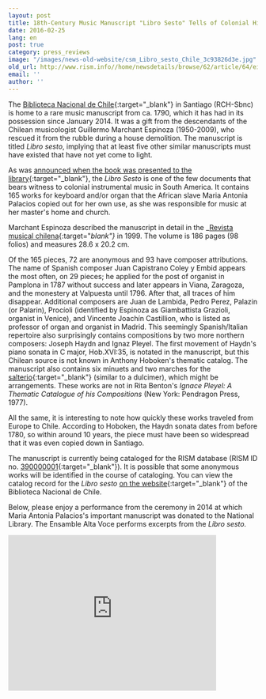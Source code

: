 ```yaml
---
layout: post
title: 18th-Century Music Manuscript "Libro Sesto" Tells of Colonial History in Chile
date: 2016-02-25
lang: en
post: true
category: press_reviews
image: "/images/news-old-website/csm_Libro_sesto_Chile_3c93826d3e.jpg"
old_url: http://www.rism.info//home/newsdetails/browse/62/article/64/eighteenth-century-music-manuscript-el-libro-sesto-tells-of-colonial-history-in-chile.html
email: ''
author: ''
---
```



The [Biblioteca Nacional de Chile](http://www.bibliotecanacional.cl/){:target="_blank"} in Santiago (RCH-Sbnc) is home to a rare music manuscript from ca. 1790, which it has had in its possession since January 2014. It was a gift from the descendants of the Chilean musicologist Guillermo Marchant Espinoza (1950-2009), who rescued it from the rubble during a house demolition. The manuscript is titled _Libro sesto_, implying that at least five other similar manuscripts must have existed that have not yet come to light.

As was [announced when the book was presented to the library](http://www.bibliotecanacional.cl/615/w3-article-28491.html){:target="_blank"}, the _Libro Sesto_ is one of the few documents that bears witness to colonial instrumental music in South America. It contains 165 works for keyboard and/or organ that the African slave Maria Antonia Palacios copied out for her own use, as she was responsible for music at her master's home and church.

Marchant Espinoza described the manuscript in detail in the _[Revista musical chilena](http://www.revistamusicalchilena.uchile.cl/index.php/RMCH/article/view/12804/13091){:target="_blank"}_ in 1999. The volume is 186 pages (98 folios) and measures 28.6 x 20.2 cm.

Of the 165 pieces, 72 are anonymous and 93 have composer attributions. The name of Spanish composer Juan Capistrano Coley y Embid appears the most often, on 29 pieces; he applied for the post of organist in Pamplona in 1787 without success and later appears in Viana, Zaragoza, and the monestery at Valpuesta until 1796. After that, all traces of him disappear. Additional composers are Juan de Lambida, Pedro Perez, Palazin (or Palarin), Procíoli (identified by Espinoza as Giambattista Grazioli, organist in Venice), and Vincente Joachín Castillion, who is listed as professor of organ and organist in Madrid. This seemingly Spanish/Italian repertoire also surprisingly contains compositions by two more northern composers: Joseph Haydn and Ignaz Pleyel. The first movement of Haydn's piano sonata in C major, Hob.XVI:35, is notated in the manuscript, but this Chilean source is not known in Anthony Hoboken's thematic catalog. The manuscript also contains six minuets and two marches for the [salterio](http://obuchi.music.coocan.jp/Salterio/index-e.htm){:target="_blank"} (similar to a dulcimer), which might be arrangements. These works are not in Rita Benton's _Ignace Pleyel: A Thematic Catalogue of his Compositions_ (New York: Pendragon Press, 1977).

All the same, it is interesting to note how quickly these works traveled from Europe to Chile. According to Hoboken, the Haydn sonata dates from before 1780, so within around 10 years, the piece must have been so widespread that it was even copied down in Santiago.

The manuscript is currently being cataloged for the RISM database (RISM ID no. [390000001](https://opac.rism.info/search?id=390000001){:target="_blank"}). It is possible that some anonymous works will be identified in the course of cataloging. You can view the catalog record for the _Libro sesto_ [on the website](http://descubre.bibliotecanacional.cl/BNC:bnc_completo:bnc_aleph001080018){:target="_blank"} of the Biblioteca Nacional de Chile.

Below, please enjoy a performance from the ceremony in 2014 at which Maria Antonia Palacios's important manuscript was donated to the National Library. The Ensamble Alta Voce performs excerpts from the _Libro sesto._

<iframe width="420" height="315" src="https://www.youtube.com/embed/yhfqhUC-wS4" frameborder="0" allowfullscreen></iframe>

<script type="text/javascript">var switchTo5x=true;</script><script type="text/javascript" src="http://w.sharethis.com/button/buttons.js"></script><script type="text/javascript">stLight.options({publisher: "9b601438-1ce1-49d8-bfd7-9cff5df54c17", doNotHash: false, doNotCopy: false, hashAddressBar: false});</script>


